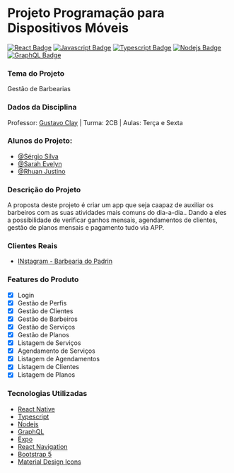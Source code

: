 # Projeto Programação para Dispositivos Móveis
[![React Badge](https://img.shields.io/badge/-React-61DBFB?style=for-the-badge&labelColor=black&logo=react&logoColor=61DBFB)](#) [![Javascript Badge](https://img.shields.io/badge/-Javascript-F0DB4F?style=for-the-badge&labelColor=black&logo=javascript&logoColor=F0DB4F)](#) [![Typescript Badge](https://img.shields.io/badge/-Typescript-007acc?style=for-the-badge&labelColor=black&logo=typescript&logoColor=007acc)](#) [![Nodejs Badge](https://img.shields.io/badge/-Nodejs-3C873A?style=for-the-badge&labelColor=black&logo=node.js&logoColor=3C873A)](#) [![GraphQL Badge](https://img.shields.io/badge/-GraphQl-e535ab?style=for-the-badge&labelColor=black&logo=node.js&logoColor=e535ab)](#)

### Tema do Projeto
Gestão de Barbearias

### Dados da Disciplina
Professor: [Gustavo Clay](https://github.com/gustavoclay) | Turma: 2CB | Aulas: Terça e Sexta

### Alunos do Projeto:
- [@Sérgio Silva](https://github.com/sergiobslva-iesb)
- [@Sarah Evelyn](https://github.com/SarahDevIesb)
- [@Rhuan Justino](https://github.com/RhuanJSouza)

### Descrição do Projeto
A proposta deste projeto é criar um app que seja caapaz de auxiliar os barbeiros com as suas atividades mais comuns do dia-a-dia.. Dando a eles a possibilidade de verificar ganhos mensais, agendamentos de clientes, gestão de planos mensais e pagamento tudo via APP.


### Clientes Reais
- [INstagram - Barbearia do Padrin](https://www.instagram.com/barbeariadopadrin/)

### Features do Produto
- [x] Login
- [x] Gestão de Perfis
- [x] Gestão de Clientes
- [x] Gestão de Barbeiros
- [x] Gestão de Serviços
- [x] Gestão de Planos
- [x] Listagem de Serviços
- [x] Agendamento de Serviços
- [x] Listagem de Agendamentos
- [x] Listagem de Clientes
- [x] Listagem de Planos

### Tecnologias Utilizadas
- [React Native](https://reactnative.dev/)
- [Typescript](https://www.typescriptlang.org/)
- [Nodejs](https://nodejs.org/pt)
- [GraphQL](http://docs.github.com/en/graphql)
- [Expo](https://expo.dev/)
- [React Navigation](https://reactnavigation.org/)
- [Bootstrap 5](https://getbootstrap.com/)
- [Material Design Icons](https://m3.material.io/styles/icons/overview)


